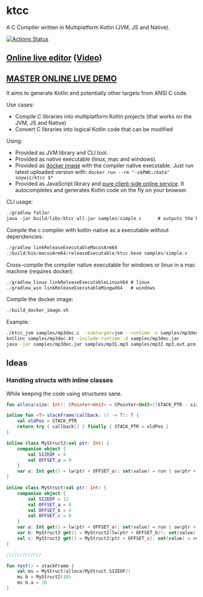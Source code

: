 # ktcc

A C Compiler written in Multiplatform Kotlin (JVM, JS and Native).

[![Actions Status](https://github.com/soywiz/ktcc/workflows/Java%20CI/badge.svg)](https://github.com/soywiz/ktcc/actions)


## [Online live editor](https://korlibs.soywiz.com/ktcc/) ([Video](https://youtu.be/r-yeEjJ0Ld0))

## [MASTER ONLINE LIVE DEMO](https://korlibs.github.io/ktcc/)

It aims to generate Kotlin and potentially other targets from ANSI C code.

Use cases:

* Compile C libraries into multiplatform Kotlin projects (that works on the JVM, JS and Native)
* Convert C libraries into logical Kotlin code that can be modified

Using:

* Provided as JVM library and CLI tool.
* Provided as native executable (linux, mac and windows).
* Provided as [docker image](https://cloud.docker.com/repository/docker/soywiz/ktcc/) with the compiler native executable. Just run latest uploaded version with: `docker run --rm "-v$PWD:/data" soywiz/ktcc $*`
* Provided as JavaScript library and [pure client-side online service](https://soywiz.github.io/ktcc/). It autocompletes and generates Kotlin code on the fly on your browser.

CLI usage:

```kotlin
./gradlew fatJar
java -jar build/libs/ktcc-all.jar samples/simple.c      # outputs the kotlin code
```

Compile the c compiler with kotlin-native as a executable without dependencies:

```kotlin
./gradlew linkReleaseExecutableMacosArm64
./build/bin/macosArm64/releaseExecutable/ktcc.kexe samples/simple.c
```

Cross-compile the compiler native executable for windows or linux in a mac machine (requires docker):

```kotlin
./gradlew_linux linkReleaseExecutableLinuxX64 # linux
./gradlew_win linkReleaseExecutableMingwX64   # windows
```

Compile the docker image:

```kotlin
./build_docker_image.sh
```

Example:

```bash
./ktcc_jvm samples/mp3dec.c --subtarget=jvm --runtime -o samples/mp3dec.kt
kotlinc samples/mp3dec.kt -include-runtime -d samples/mp3dec.jar
java -jar samples/mp3dec.jar samples/mp31.mp3 samples/mp32.mp3.out.pcm
```

## Ideas

### Handling structs with inline classes

While keeping the code using structures sane.

```kotlin
fun alloca(size: Int): CPointer<Unit> = CPointer<Unit>((STACK_PTR - size).also { STACK_PTR -= size })

inline fun <T> stackFrame(callback: () -> T): T {
    val oldPos = STACK_PTR
    return try { callback() } finally { STACK_PTR = oldPos }
}

inline class MyStruct2(val ptr: Int) {
    companion object {
        val SIZEOF = 4
        val OFFSET_a = 0
    }
    var a: Int get() = lw(ptr + OFFSET_a); set(value) = run { sw(ptr + OFFSET_a, value) }
}

inline class MyStruct(val ptr: Int) {
    companion object {
        val SIZEOF = 12
        val OFFSET_a = 0
        val OFFSET_b = 4
        val OFFSET_c = 8
    }
    var a: Int get() = lw(ptr + OFFSET_a); set(value) = run { sw(ptr + OFFSET_a, value) }
    var b: MyStruct2 get() = MyStruct2(lw(ptr + OFFSET_b)); set(value) = run { sw(ptr + OFFSET_b, value.ptr) } // Pointer to MyStruct2
    val c: MyStruct2 get() = MyStruct2(ptr + OFFSET_c); set(value) = run { /* memcpy */ }
}

/////////////

fun test() = stackFrame {
    val ms = MyStruct(alloca(MyStruct.SIZEOF)) 
    ms.b = MyStruct2(10)
    ms.b.a = 10
}
```
